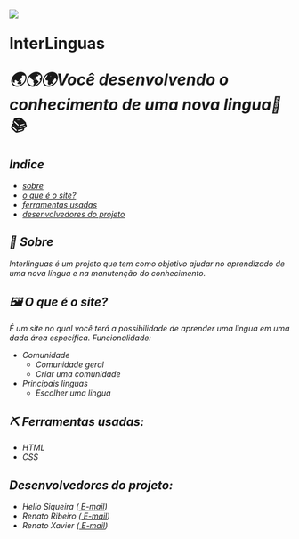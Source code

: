 <h1>
  <img src="main/pagina-menu.jpg">
  <p><b>InterLinguas</b></p>
  <p><i>🌏🌎🌍Você desenvolvendo o conhecimento de uma nova lingua🙌📚</b></p>
</h1>

## Indice

- [sobre](#-Sobre)
- [o que é o site?](#-O-que-e-o-site?)
- [ferramentas usadas](#-Ferramentas-usadas)
- [desenvolvedores do projeto](#-Desenvolvedores-do-projeto)

## 🧧 Sobre

_Interlinguas_ é um projeto que tem como objetivo ajudar no aprendizado de uma nova língua e na manutenção do conhecimento.

## 🖼 O que é o site?

É um site no qual você terá a possibilidade de aprender uma lingua em uma dada área específica.
_Funcionalidade_:

- Comunidade
  - Comunidade geral
  - Criar uma comunidade
- Principais linguas
  - Escolher uma lingua

## ⛏ Ferramentas usadas:

- HTML
- CSS

## Desenvolvedores do projeto:

- Helio Siqueira (<a href="emailto:helio.siqueira@academico.ifpb.edu.br"> E-mail</a>)
- Renato Ribeiro (<a href="emailto:renato.ribeiro@academico.ifpb.edu.br"> E-mail</a>)
- Renato Xavier (<a href="emailto:renato.ribeiro@academico.ifpb.edu.br"> E-mail</a>)
